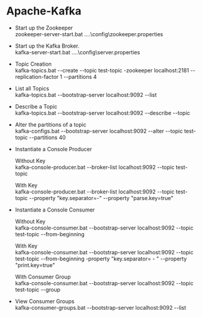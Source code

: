 # Apache-Kafka

- Start up the Zookeeper
<br/> zookeeper-server-start.bat ..\..\config\zookeeper.properties

- Start up the Kafka Broker.
<br/> kafka-server-start.bat ..\..\config\server.properties

- Topic Creation
<br/> kafka-topics.bat --create --topic test-topic -zookeeper localhost:2181 --replication-factor 1 --partitions 4

- List all Topics
<br/> kafka-topics.bat --bootstrap-server localhost:9092 --list

- Describe a Topic 
<br/> kafka-topics.bat --bootstrap-server localhost:9092 --describe --topic <topic-name>
  
- Alter the partitions of a topic
 <br/>kafka-configs.bat --bootstrap-server localhost:9092 --alter --topic test-topic --partitions 40
  
- Instantiate a Console Producer
 
  Without Key 
  <br/>  kafka-console-producer.bat --broker-list localhost:9092 --topic test-topic

  With Key
  <br/> kafka-console-producer.bat --broker-list localhost:9092 --topic test-topic --property "key.separator=-" --property "parse.key=true"
  
- Instantiate a Console Consumer 
  
  Without Key
   <br/> kafka-console-consumer.bat --bootstrap-server localhost:9092 --topic test-topic --from-beginning
  
  With Key
   <br/> kafka-console-consumer.bat --bootstrap-server localhost:9092 --topic test-topic --from-beginning -property "key.separator= - " --property "print.key=true"
  
  With Consumer Group
  <br/> kafka-console-consumer.bat --bootstrap-server localhost:9092 --topic test-topic --group <group-name>
  
- View Consumer Groups
<br/> kafka-consumer-groups.bat --bootstrap-server localhost:9092 --list
 
  
  
